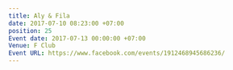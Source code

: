 ```yaml
---
title: Aly & Fila
date: 2017-07-10 08:23:00 +07:00
position: 25
Event date: 2017-07-13 00:00:00 +07:00
Venue: F Club
Event URL: https://www.facebook.com/events/1912468945686236/
---
```


